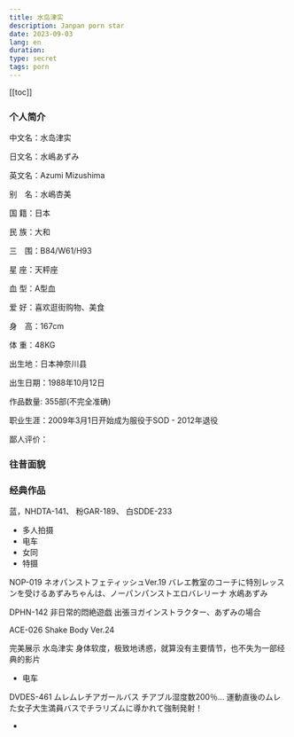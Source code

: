 ```yaml
---
title: 水岛津实
description: Janpan porn star
date: 2023-09-03
lang: en
duration: 
type: secret
tags: porn
---
```

[[toc]]

### 个人简介

中文名：水岛津实

日文名：水嶋あずみ

英文名：Azumi Mizushima

别　名：水嶋杏美

国  籍：日本

民  族：大和

三　围：B84/W61/H93

星  座：天枰座

血  型：A型血

爱  好：喜欢逛街购物、美食

身　高：167cm

体  重：48KG

出生地：日本神奈川县

出生日期：1988年10月12日

作品数量: 355部(不完全准确)

职业生涯：2009年3月1日开始成为服役于SOD - 2012年退役

鄙人评价：

### 往昔面貌



### 经典作品

蓝，NHDTA-141、 粉GAR-189、 白SDDE-233

- 多人拍摄
- 电车
- 女同
- 特摄

NOP-019 ネオパンストフェティッシュVer.19 バレエ教室のコーチに特別レッスンを受けるあずみちゃんは、ノーパンパンストエロバレリーナ 水嶋あずみ

DPHN-142 非日常的悶絶遊戯 出張ヨガインストラクター、あずみの場合


ACE-026 Shake Body Ver.24

完美展示 水岛津实 身体软度，极致地诱惑，就算没有主要情节，也不失为一部经典的影片

- 电车

DVDES-461 ムレムレチアガールバス チアブル湿度数200％… 運動直後のムレた女子大生満員バスでチラリズムに導かれて強制発射！

- 
